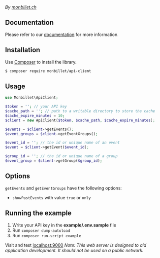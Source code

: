 *By [monbillet.ch](https://monbillet.ch/)*

## Documentation

Please refer to our [documentation](https://monbillet.ch/api/v1/doc) for more information.

## Installation

Use [Composer](https://getcomposer.org/) to install the library.

```bash
$ composer require monbillet/api-client
```

## Usage

```php
use Monbillet\ApiClient;

$token = ''; // your API key
$cache_path = ''; // path to a writable directory to store the cache
$cache_expire_minutes = 10;
$client = new ApiClient($token, $cache_path, $cache_expire_minutes);

$events = $client->getEvents();
$event_groups = $client->getEventGroups();

$event_id = ''; // the id or unique name of an event
$event = $client->getEvent($event_id);

$group_id = ''; // the id or unique name of a group
$event_group = $client->getGroup($group_id);
```

## Options

`getEvents` and `getEventGroups` have the following options:

* `showPastEvents` with value `true` or `only`

## Running the example

1. Write your API key in the **example/.env.sample** file
2. Run ```composer dump-autoload```
3. Run ```composer run-script example```

Visit and test [localhost:9000](http://localhost:9000/)
*Note: This web server is designed to aid application development. It should not be used on a public network.*

